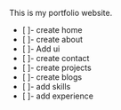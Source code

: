 This is my portfolio website.

- [ ]- create home
- [ ]- create about
- [ ]- Add ui
- [ ]- create contact
- [ ]- create projects
- [ ]- create blogs
- [ ]- add skills
- [ ]- add experience 